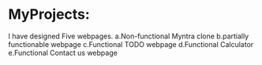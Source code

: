 # MyProjects:
I have designed Five webpages.
 a.Non-functional Myntra clone
 b.partially functionable webpage
 c.Functional TODO webpage
 d.Functional Calculator
 e.Functional Contact us webpage

